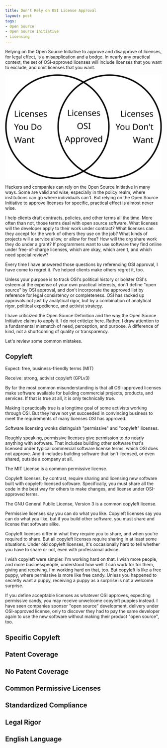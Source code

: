 ```yaml
---
title: Don't Rely on OSI License Approval
layout: post
tags:
- Open Source
- Open Source Initiative
- Licensing
---
```


Relying on the Open Source Initiative to approve and disapprove of licenses, for legal effect, is a misapplication and a bodge.  In nearly any practical context, the set of OSI-approved licenses will include licenses that you want to exclude, and omit licenses that you want.

![Venn Diagram](/images/want-osi-do-not-want.svg)

Hackers and companies can rely on the Open Source Initiative in many ways.  Some are valid and wise, especially in the policy realm, where institutions can go where individuals can't.  But relying on the Open Source Initiative to approve licenses for specific, practical effect is almost never wise.

I help clients draft contracts, policies, and other terms all the time.  More often than not, those terms deal with open source software.  What licenses will the developer apply to their work under contract?  What licenses can they accept for the work of others they use on the job?  What kinds of projects will a service allow, or allow for free?  How will the org share work they do under a grant?  If programmers want to use software they find online under free-of-charge licenses, which are okay, which aren't, and which need special review?

Every time I have answered those questions by referencing OSI approval, I have come to regret it.  I've helped clients make others regret it, too.

Unless your purpose is to track OSI's political history or bolster OSI's esteem at the expense of your own practical interests, don't define "open source" by OSI approval, and don't incorporate the approved list by reference for legal consistency or completeness.  OSI has racked up approvals not just by analytical rigor, but by a combination of analytical rigor, political expedience, and activist strategy.

I have criticized the Open Source Definition and the way the Open Source Initiative claims to apply it.  I do not criticize here.  Rather, I draw attention to a fundamental mismatch of need, perception, and purpose.  A difference of kind, not a shortcoming of quality or transparency.

Let's review some common mistakes.

## Copyleft

Expect: free, business-friendly terms (MIT)

Receive: strong, activist copyleft (GPLv3)

By far the most common misunderstanding is that all OSI-approved licenses make software available for building commercial projects, products, and services.  If that is true at all, it is only technically true.

Making it practically true is a longtime goal of some activists working through OSI.  But they have not yet succeeded in convincing business to meet the requirements of many licenses OSI has approved.

Software licensing wonks distinguish "permissive" and "copyleft" licenses.

Roughly speaking, permissive licenses give permission to do nearly anything with software.  That includes building other software that's licensed under typical commercial software license terms, which OSI does not approve.  And it includes building software that isn't licensed, or even shared, outside a company at all.

The MIT License is a common permissive license.

Copyleft licenses, by contrast, require sharing and licensing new software built with copyleft-licensed software.  Specifically, you must share all the code in the best way for others to make changes, and license under OSI-approved terms.

The GNU General Public License, Version 3 is a common copyleft license.

Permissive licenses say you can do what you like.  Copyleft licenses say you can do what you like, but if you build other software, you must share and license that software alike.

Copyleft licenses differ in what they require you to share, and when you're required to share.  But all copyleft licenses require sharing in at least some situations.  Under old copyleft licenses, it's occasionally hard to tell whether you have to share or not, even with professional advice.

I wish copyleft were simpler.  I'm working hard on that.  I wish more people, and more businesspeople, understood how well it can work for for them, giving and receiving.  I'm working hard on that, too.  But copyleft is like a free puppy, where permissive is more like free candy.  Unless you happened to secretly want a puppy, receiving a puppy as a surprise is not a welcome surprise.

If you define acceptable licenses as whatever OSI approves, expecting permissive candy, you may receive unwelcome copyleft puppies instead.  I have seen companies sponsor "open source" development, delivery under OSI-approved license, only to discover they had to pay the same developer again to use the new software without making their product "open source", too.

## Specific Copyleft

## Patent Coverage

## No Patent Coverage

## Common Permissive Licenses

## Standardized Compliance

## Legal Rigor

## English Language

<!--LiLiQ-->